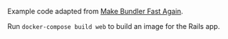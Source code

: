 Example code adapted from [Make Bundler Fast Again](http://bradgessler.com/articles/docker-bundler/).

Run `docker-compose build web` to build an image for the Rails app.
